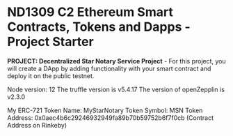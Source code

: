 # ND1309 C2 Ethereum Smart Contracts, Tokens and Dapps - Project Starter

**PROJECT: Decentralized Star Notary Service Project** - For this project, you will create a DApp by adding functionality with your smart contract and deploy it on the public testnet.

Node version: 12
The truffle version is v5.4.17
The version of openZepplin is v2.3.0

My ERC-721 Token Name: MyStarNotary
Token Symbol: MSN
Token Address: 0x0aec4b6c29246932949fa89b70b59752b6f7f0cb (Contract Address on Rinkeby)

